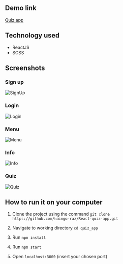 ## Demo link
[Quiz app](https://simple-math-app.netlify.app/)

## Technology used 
- ReactJS
- SCSS

## Screenshots 
### Sign up
![SignUp](https://raw.githubusercontent.com/haingo-raz/quiz_app/master/public/UI/signu[].png)

### Login
![Login](https://raw.githubusercontent.com/haingo-raz/quiz_app/master/public/UI/login.png)

### Menu
![Menu](https://raw.githubusercontent.com/haingo-raz/quiz_app/master/public/UI/menu.png)

### Info
![Info](https://raw.githubusercontent.com/haingo-raz/quiz_app/master/public/UI/info.png)

### Quiz
![Quiz](https://raw.githubusercontent.com/haingo-raz/quiz_app/master/public/UI/quiz.png)

## How to run it on your computer

1. Clone the project using the command ```git clone https://github.com/haingo-raz/React-quiz-app.git```

1. Navigate to working directory `cd quiz_app`

1. Run `npm install`

1. Run `npm start`

1. Open `localhost:3000` (insert your chosen port)
